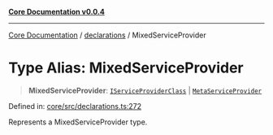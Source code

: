 [**Core Documentation v0.0.4**](../../README.md)

***

[Core Documentation](../../modules.md) / [declarations](../README.md) / MixedServiceProvider

# Type Alias: MixedServiceProvider

> **MixedServiceProvider**: [`IServiceProviderClass`](IServiceProviderClass.md) \| [`MetaServiceProvider`](../interfaces/MetaServiceProvider.md)

Defined in: [core/src/declarations.ts:272](https://github.com/stonemjs/core/blob/4b1b931e44a5db2600109fa7ae2a8b532ed77730/src/declarations.ts#L272)

Represents a MixedServiceProvider type.
